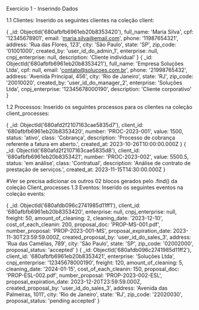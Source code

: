 Exercício 1 - Inserindo Dados

1.1 Clientes: Inserido os seguintes clientes na coleção client:

{
  _id: ObjectId('680afbfb6961eb20b8353420'),
  full_name: 'Maria Silva',
  cpf: '12345678901',
  email: 'maria.silva@email.com',
  phone: '11987654321',
  address: 'Rua das Flores, 123',
  city: 'São Paulo',
  state: 'SP',
  zip_code: '01001000',
  created_by: 'user_id_do_admin_1',
  enterprise: null,
  cnpj_enterprise: null,
  description: 'Cliente individual'
}
{
  _id: ObjectId('680afbfb6961eb20b8353421'),
  full_name: 'Empresa Soluções Ltda',
  cpf: null,
  email: 'contato@solucoes.com.br',
  phone: '21998765432',
  address: 'Avenida Principal, 456',
  city: 'Rio de Janeiro',
  state: 'RJ',
  zip_code: '20010020',
  created_by: 'user_id_do_manager_2',
  enterprise: 'Soluções Ltda',
  cnpj_enterprise: '12345678000190',
  description: 'Cliente corporativo'
}

1.2 Processos: Inserido os seguintes processos para os clientes na coleção client_processes:

{
  _id: ObjectId('680afd2f2107163cae5835d7'),
  client_id: '680afbfb6961eb20b8353420',
  number: 'PROC-2023-001',
  value: 1500,
  status: 'ativo',
  class: 'Cobrança',
  description: 'Processo de cobrança referente a fatura em aberto.',
  created_at: 2023-10-26T10:00:00.000Z
}
{
  _id: ObjectId('680afd2f2107163cae5835d8'),
  client_id: '680afbfb6961eb20b8353421',
  number: 'PROC-2023-002',
  value: 5500.5,
  status: 'em análise',
  class: 'Contratual',
  description: 'Análise de contrato de prestação de serviços.',
  created_at: 2023-11-15T14:30:00.000Z
}

#Ver se precisa adicionar os outros 02 blocos gerados pelo .find() da coleção Client_processes
1.3 Eventos: Inserido os seguintes eventos na coleção events:

{
  _id: ObjectId('680afdb096c2741985d11ff1'),
  client_id: '680afbfb6961eb20b8353420',
  enterprise: null,
  cnpj_enterprise: null,
  freight: 50,
  amount_of_cleaning: 2,
  cleaning_date: '2023-12-10',
  cost_of_each_cleanin: 200,
  proposal_doc: 'PROP-MS-001.pdf',
  number_proposal: 'PROP-2023-001-MS',
  proposal_expiration_date: 2023-11-30T23:59:59.000Z,
  created_proposal_by: 'user_id_do_sales_3',
  address: 'Rua das Camélias, 789',
  city: 'São Paulo',
  state: 'SP',
  zip_code: '02002000',
  proposal_status: 'accepted'
}
{
  _id: ObjectId('680afdb096c2741985d11ff2'),
  client_id: '680afbfb6961eb20b8353421',
  enterprise: 'Soluções Ltda',
  cnpj_enterprise: '12345678000190',
  freight: 120,
  amount_of_cleaning: 5,
  cleaning_date: '2024-01-15',
  cost_of_each_cleanin: 150,
  proposal_doc: 'PROP-ESL-002.pdf',
  number_proposal: 'PROP-2023-002-ESL',
  proposal_expiration_date: 2023-12-20T23:59:59.000Z,
  created_proposal_by: 'user_id_do_sales_3',
  address: 'Avenida das Palmeiras, 1011',
  city: 'Rio de Janeiro',
  state: 'RJ',
  zip_code: '22020030',
  proposal_status: 'pending accepted'
}